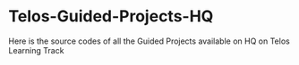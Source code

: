 # Telos-Guided-Projects-HQ
Here is the source codes of all the Guided Projects available on HQ on Telos Learning Track
